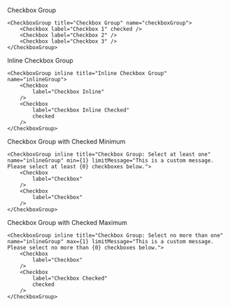 Checkbox Group

	<CheckboxGroup title="Checkbox Group" name="checkboxGroup">
		<Checkbox label="Checkbox 1" checked />
		<Checkbox label="Checkbox 2" />
		<Checkbox label="Checkbox 3" />
	</CheckboxGroup>

Inline Checkbox Group

	<CheckboxGroup inline title="Inline Checkbox Group" name="inlineGroup">
		<Checkbox
			label="Checkbox Inline"
		/>
		<Checkbox
			label="Checkbox Inline Checked"
			checked
		/>
    </CheckboxGroup>

Checkbox Group with Checked Minimum

	<CheckboxGroup inline title="Checkbox Group: Select at least one" name="inlineGroup" min={1} limitMessage="This is a custom message. Please select at least {0} checkboxes below.">
		<Checkbox
			label="Checkbox"
		/>
		<Checkbox
			label="Checkbox"
		/>
    </CheckboxGroup>

Checkbox Group with Checked Maximum

	<CheckboxGroup inline title="Checkbox Group: Select no more than one" name="inlineGroup" max={1} limitMessage="This is a custom message. Please select no more than {0} checkboxes below.">
		<Checkbox
			label="Checkbox"
		/>
		<Checkbox
			label="Checkbox Checked"
			checked
		/>
    </CheckboxGroup>